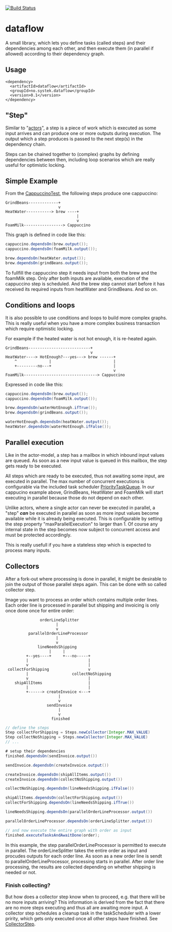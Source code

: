 [![Build Status](https://travis-ci.org/systek/dataflow.svg?branch=master)](https://travis-ci.org/systek/dataflow)

# dataflow

A small library, which lets you define tasks (called steps) and their dependencies among each other, 
and then execute them (in parallel if allowed) according to their dependency graph.

## Usage
```
<dependency>
  <artifactId>dataflow</artifactId>
  <groupId>no.systek.dataflow</groupId>
  <version>0.1</version>
</dependency>
```

## "Step"
Similar to "[actors](https://en.wikipedia.org/wiki/Actor_model)", a step is a piece of work which is executed as some 
input arrives and can produce one or more outputs during execution. The output which a step produces is passed to the
next step(s) in the dependency chain.

Steps can be chained together to (complex) graphs by defining dependencies between then, including loop scenarios which 
are really useful for optimistic locking. 

## Simple Example

From the [CappuccinoTest](https://github.com/systek/dataflow/blob/master/src/test/java/no/systek/dataflow/CappuccinoTest.java#L18), 
the following steps produce one cappuccino:

```
GrindBeans-------------+
                       v 
HeatWater-----------> brew ----+
                               |
                               v
FoamMilk-----------------> Cappuccino
```
This graph is defined in code like this:

```java
cappuccino.dependsOn(brew.output());
cappuccino.dependsOn(foamMilk.output());

brew.dependsOn(heatWater.output());
brew.dependsOn(grindBeans.output());
```
To fullfill the cappuccino step it needs input from both the brew and the foamMilk step. Only after both inputs 
are available, execution of the cappuccino step is scheduled.
And the brew step cannot start before it has received its required inputs from heatWater and GrindBeans. And so on.

## Conditions and loops
It is also possible to use conditions and loops to build more complex graphs. This is really useful when you have 
a more complex business transaction which require optimistic locking.

For example if the heated water is not hot enough, it is re-heated again.

```
GrindBeans---------------------------+
                                     v 
HeatWater----> HotEnough?---yes---> brew ------+
    ^              |                           |
    +---------no---+                           |
                                               v
FoamMilk--------------------------------> Cappuccino
```

Expressed in code like this:

```java
cappuccino.dependsOn(brew.output());
cappuccino.dependsOn(foamMilk.output());

brew.dependsOn(waterHotEnough.ifTrue());
brew.dependsOn(grindBeans.output());

waterHotEnough.dependsOn(heatWater.output());
heatWater.dependsOn(waterHotEnough.ifFalse());
```

## Parallel execution
Like in the actor-model, a step has a mailbox in which inbound input values are queued. As soon 
as a new input value is queued in this mailbox, the step gets ready to be executed.

All steps which are ready to be executed, thus not awaiting some input, are executed in parallel. 
The max number of concurrent executions is configurable via the included task scheduler 
[PriorityTaskQueue](https://github.com/systek/dataflow/blob/master/src/main/java/no/systek/dataflow/PriorityTaskQueue.java).
In our cappucino example above, GrindBeans, HeatWater and FoamMilk will start executing in parallel
 because those do not depend on each other.

Unlike actors, where a single actor can never be executed in parallel, a "step" ***can*** be 
executed in parallel as soon as more input values become available while it is already being 
executed. This is configurable by setting the step property "maxParallelExecution" to larger 
than 1. Of course any internal state in the step becomes now subject to concurrent access and must 
be protected accordingly.

This is really usefull if you have a stateless step which is expected to process many inputs.

## Collectors
After a fork-out where processing is done in parallel, it might be desirable to join the output of those parallel steps again. This can be done with so called collector step. 

Image you want to process an order which contains multiple order lines. Each order line is processed in parallel but shipping and invoicing is only once done once for entire order:

```
               orderLineSplitter
                      |
                      v
          parallelOrderLineProcessor
                      |
                      v
              lineNeedsShipping
                   |     |
         +--yes----+     +---no-----+
         |                          |
         v                          |
 collectForShipping                 v          
         |                   collectNoShipping
         v                          |
    shipAllItems                    |
         |                          |
         +------> createInvoice <---+
                       |
                       v
                  sendInvoice
                       |
                       v
                    finished
```

```java
// define the steps
Step collectForShipping = Steps.newCollector(Integer.MAX_VALUE)
Step collectNoShipping = Steps.newCollector(Integer.MAX_VALUE)
// ...

# setup their dependencies
finished.dependsOn(sendInvoice.output())

sendInvoice.dependsOn(createInvoice.output())

createInvoice.dependsOn(shipAllItems.output())
createInvoice.dependsOn(collectNoShipping.output())

collectNoShipping.dependsOn(lineNeedsShipping.ifFalse())

shipAllItems.dependsOn(collectForShipping.output())
collectForShipping.dependsOn(lineNeedsShipping.ifTrue())

lineNeedsShipping.dependsOn(parallelOrderLineProcessor.output())

parallelOrderLineProcessor.dependsOn(orderLineSplitter.output())

// and now execute the entire graph with order as input
finished.executeTasksAndAwaitDone(order);
```

In this example, the step parallelOrderLineProcessor is permitted to execute in parallel. The orderLineSplitter 
takes the entire order as input and procudes outputs for each order line. As soon as a new order line is 
sendt to parallelOrderLineProcessor, processing starts in parallel. After order line processing, the results are 
collected depending on whether shipping is needed or not.

### Finish collecting?
But how does a collector step know when to proceed, e.g. that there will be no more inputs arriving? 
This information is derived from the fact that there are no more steps executing and thus all
are awaiting more input. A collector step schedules a cleanup task in the taskScheduler with a lower pririty, 
which gets only executed once all other steps have finished. See [CollectorStep](https://github.com/systek/dataflow/blob/master/src/main/java/no/systek/dataflow/Steps.java#L172).

